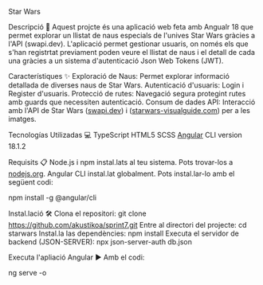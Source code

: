 Star Wars

Descripció 📄
Aquest projcte és una aplicació web feta amb Angualr 18 que permet explorar un llistat de naus especials de l'unives Star Wars gràcies a l'API (swapi.dev).
L'aplicació permet gestionar usuaris, on només els que s'han registrtat previament poden veure el llistat de naus i el detall de cada una gràcies a un
sistema d'autenticació Json Web Tokens (JWT).

Característiques ✨
Exploració de Naus: Permet explorar informació detallada de diverses naus de Star Wars.
Autenticació d'usuaris: Login i Register d'usuaris.
Protecció de rutes: Navegació segura protegint rutes amb guards que necessiten autenticació.
Consum de dades API: Interacció amb l'API de Star Wars ([swapi.dev](https://swapi.dev/)) i ([starwars-visualguide.com](https://starwars-visualguide.com/)) per a les imatges.

Tecnologías Utilizadas 💻
TypeScript
HTML5
SCSS
[Angular](https://angular.dev/installation) CLI version 18.1.2

Requisits 📋
Node.js i npm instal.lats al teu sistema. Pots trovar-los a [nodejs.org](https://nodejs.org/en).
Angular CLI instal.lat globalment. Pots instal.lar-lo amb el següent codi:

npm install -g @angular/cli

Instal.lació 🛠️
Clona el repositori:
git clone https://github.com/akustikoa/sprint7.git
Entre al directori del projecte:
cd starwars
Instal.la las dependències:
npm install
Executa el servidor de backend (JSON-SERVER):
npx json-server-auth db.json

Executa l'apliació Angular ▶️
Amb el codi:

ng serve -o
